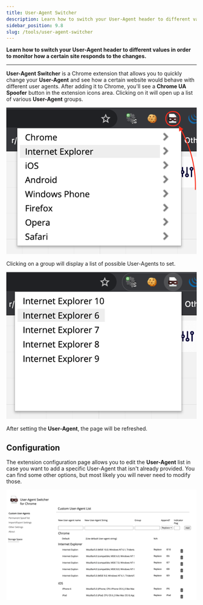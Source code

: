 ```yaml
---
title: User-Agent Switcher
description: Learn how to switch your User-Agent header to different values in order to monitor how a certain site responds to the changes.
sidebar_position: 9.8
slug: /tools/user-agent-switcher
---
```


**Learn how to switch your User-Agent header to different values in order to monitor how a certain site responds to the changes.**

---

**User-Agent Switcher** is a Chrome extension that allows you to quickly change your **User-Agent** and see how a certain website would behave with different user agents. After adding it to Chrome, you'll see a **Chrome UA Spoofer** button in the extension icons area. Clicking on it will open up a list of various **User-Agent** groups.

![User-Agent Switcher groups](./images/user-agent-switcher-groups.png)

Clicking on a group will display a list of possible User-Agents to set.

![Default available Internet Explorer agents](./images/user-agent-switcher-agents.png)

After setting the **User-Agent**, the page will be refreshed.

## Configuration

The extension configuration page allows you to edit the **User-Agent** list in case you want to add a specific User-Agent that isn't already provided. You can find some other options, but most likely you will never need to modify those.

![User-Agent Switcher configuration page](./images/user-agent-switcher-config.png)
